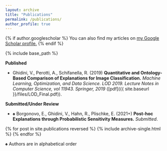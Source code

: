 ```yaml
---
layout: archive
title: "Publications"
permalink: /publications/
author_profile: true
---
```



{% if author.googlescholar %}
  You can also find my articles on <u><a href="{{author.googlescholar}}">my Google Scholar profile</a>.</u>
{% endif %}

{% include base_path %}




**Published**

* Ghidini, V., Perotti, A., Schifanella, R. (2019)
**Quantitative and Ontology-Based Comparison of Explanations for Image Classification.**
*Machine Learning, Optimization, and Data Science. LOD 2019. Lecture Notes in Computer Science, vol 11943. Springer, 2019* ([pdf]({{ site.baseurl }}/files/LOD_Final.pdf)).

**Submitted/Under Review**

* &#9824; Borgonovo, E., Ghidini, V., Hahn, R., Plischke, E. (2021+) 
**Post-hoc Explanations through Probabilistic Sensitivity Measures.**
*Submitted*.

{% for post in site.publications reversed %}
  {% include archive-single.html %}
{% endfor %}



&#9824; Authors are in alphabetical order

